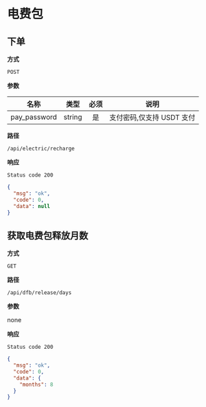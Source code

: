# 电费包

## 下单

**方式**

`POST`

**参数**

|     名称     |  类型  | 必须 |           说明            |
| :----------: | :----: | :--: | :-----------------------: |
| pay_password | string |  是  | 支付密码,仅支持 USDT 支付 |

**路径**

`/api/electric/recharge`

**响应**

`Status code 200`

```json
{
  "msg": "ok",
  "code": 0,
  "data": null
}
```

## 获取电费包释放月数

**方式**

`GET`

**路径**

`/api/dfb/release/days`

**参数**

none

**响应**

`Status code 200`

```json
{
  "msg": "ok",
  "code": 0,
  "data": {
    "months": 8
  }
}
```
